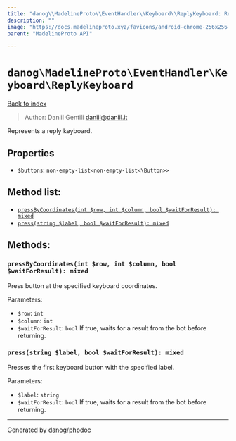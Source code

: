 ```yaml
---
title: "danog\\MadelineProto\\EventHandler\\Keyboard\\ReplyKeyboard: Represents a reply keyboard."
description: ""
image: "https://docs.madelineproto.xyz/favicons/android-chrome-256x256.png"
parent: "MadelineProto API"

---
```

# `danog\MadelineProto\EventHandler\Keyboard\ReplyKeyboard`
[Back to index](../../../../index.html)

> Author: Daniil Gentili <daniil@daniil.it>  
  

Represents a reply keyboard.  



## Properties
* `$buttons`: `non-empty-list<non-empty-list<\Button>>` 

## Method list:
* [`pressByCoordinates(int $row, int $column, bool $waitForResult): mixed`](#pressbycoordinates-int-row-int-column-bool-waitforresult-mixed)
* [`press(string $label, bool $waitForResult): mixed`](#press-string-label-bool-waitforresult-mixed)

## Methods:
### `pressByCoordinates(int $row, int $column, bool $waitForResult): mixed`

Press button at the specified keyboard coordinates.


Parameters:

* `$row`: `int`   
* `$column`: `int`   
* `$waitForResult`: `bool` If true, waits for a result from the bot before returning.  



### `press(string $label, bool $waitForResult): mixed`

Presses the first keyboard button with the specified label.


Parameters:

* `$label`: `string`   
* `$waitForResult`: `bool` If true, waits for a result from the bot before returning.  



---
Generated by [danog/phpdoc](https://phpdoc.daniil.it)
